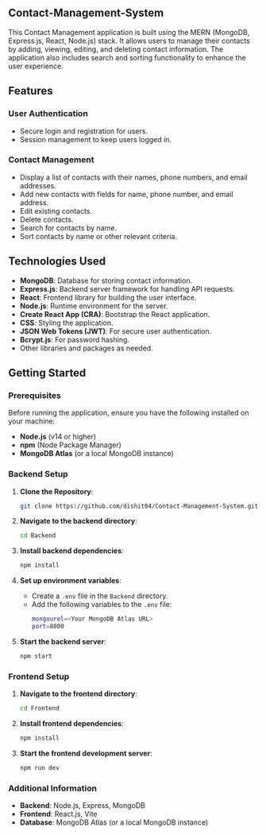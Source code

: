 ## Contact-Management-System

This Contact Management application is built using the MERN (MongoDB, Express.js, React, Node.js) stack. It allows users to manage their contacts by adding, viewing, editing, and deleting contact information. The application also includes search and sorting functionality to enhance the user experience.

## Features

### User Authentication
- Secure login and registration for users.
- Session management to keep users logged in.

### Contact Management
- Display a list of contacts with their names, phone numbers, and email addresses.
- Add new contacts with fields for name, phone number, and email address.
- Edit existing contacts.
- Delete contacts.
- Search for contacts by name.
- Sort contacts by name or other relevant criteria.

## Technologies Used
- **MongoDB**: Database for storing contact information.
- **Express.js**: Backend server framework for handling API requests.
- **React**: Frontend library for building the user interface.
- **Node.js**: Runtime environment for the server.
- **Create React App (CRA)**: Bootstrap the React application.
- **CSS**: Styling the application.
- **JSON Web Tokens (JWT)**: For secure user authentication.
- **Bcrypt.js**: For password hashing.
- Other libraries and packages as needed.

## Getting Started

### Prerequisites
Before running the application, ensure you have the following installed on your machine:
- **Node.js** (v14 or higher)
- **npm** (Node Package Manager)
- **MongoDB Atlas** (or a local MongoDB instance)

### Backend Setup

1. **Clone the Repository**:
    ```bash
    git clone https://github.com/dishit04/Contact-Management-System.git
    ```
   
2. **Navigate to the backend directory**:
    ```bash
    cd Backend
    ```

3. **Install backend dependencies**:
    ```bash
    npm install
    ```

4. **Set up environment variables**:
    - Create a `.env` file in the `Backend` directory.
    - Add the following variables to the `.env` file:
      ```bash
      mongourel=<Your MongoDB Atlas URL>
      port=8000
      ```

5. **Start the backend server**:
    ```bash
    npm start
    ```

### Frontend Setup

1. **Navigate to the frontend directory**:
    ```bash
    cd Frontend
    ```

2. **Install frontend dependencies**:
    ```bash
    npm install
    ```

3. **Start the frontend development server**:
    ```bash
    npm run dev
    ```
    
### Additional Information

- **Backend**: Node.js, Express, MongoDB
- **Frontend**: React.js, Vite
- **Database**: MongoDB Atlas (or a local MongoDB instance)



